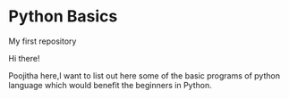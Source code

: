 # Python Basics
My first repository

Hi there!

Poojitha here,I want to list out here some of the basic programs of python language which would benefit the beginners in Python.

